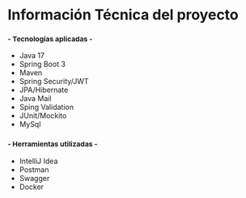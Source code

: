 

  # Información Técnica del proyecto
  
  ### <sub> - Tecnologías aplicadas - </sub>
  
  - Java 17
  - Spring Boot 3
  - Maven
  - Spring Security/JWT
  - JPA/Hibernate
  - Java Mail
  - Sping Validation
  - JUnit/Mockito
  - MySql

  ### <sub> - Herramientas utilizadas - </sub>

  - IntelliJ Idea
  - Postman
  - Swagger
  - Docker


